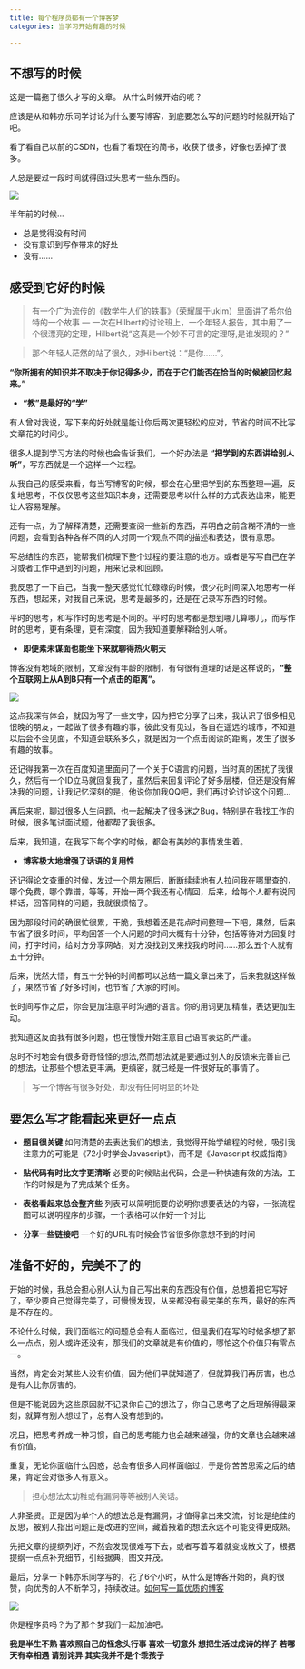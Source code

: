 ```yaml
---
title: 每个程序员都有一个博客梦
categories: 当学习开始有趣的时候

---
```




## **不想写的时候**
这是一篇拖了很久才写的文章。
从什么时候开始的呢？

应该是从和韩亦乐同学讨论为什么要写博客，到底要怎么写的问题的时候就开始了吧。

看了看自己以前的CSDN，也看了看现在的简书，收获了很多，好像也丢掉了很多。

人总是要过一段时间就得回过头思考一些东西的。

![](http://upload-images.jianshu.io/upload_images/2190281-b861864b3c48d4ac.jpeg?imageMogr2/auto-orient/strip%7CimageView2/2/w/1240)



半年前的时候...
* 总是觉得没有时间
* 没有意识到写作带来的好处
* 没有......

## 感受到它好的时候
>有一个广为流传的《数学牛人们的轶事》（荣耀属于ukim）里面讲了希尔伯特的一个故事 — 一次在Hilbert的讨论班上，一个年轻人报告，其中用了一个很漂亮的定理，Hilbert说“这真是一个妙不可言的定理呀,是谁发现的？”

>那个年轻人茫然的站了很久，对Hilbert说：“是你……”。

**“你所拥有的知识并不取决于你记得多少，而在于它们能否在恰当的时候被回忆起来。”**

* **“教”是最好的“学”**

有人曾对我说，写下来的好处就是能让你后两次更轻松的应对，节省的时间不比写文章花的时间少。

很多人提到学习方法的时候也会告诉我们，一个好办法是 **“把学到的东西讲给别人听”**，写东西就是一个这样一个过程。

从我自己的感受来看，每当写博客的时候，都会在心里把学到的东西整理一遍，反复地思考，不仅仅思考这些知识本身，还需要思考以什么样的方式表达出来，能更让人容易理解。

还有一点，为了解释清楚，还需要查阅一些新的东西，弄明白之前含糊不清的一些问题，会看到各种各样不同的人对同一个观点不同的描述和表达，很有意思。

写总结性的东西，能帮我们梳理下整个过程的要注意的地方。或者是写写自己在学习或者工作中遇到的问题，用来记录和回顾。

我反思了一下自己，当我一整天感觉忙忙碌碌的时候，很少花时间深入地思考一样东西，想起来，对我自己来说，思考是最多的，还是在记录写东西的时候。

平时的思考，和写作时的思考是不同的。平时的思考都是想到哪儿算哪儿，而写作时的思考，更有条理，更有深度，因为我知道要解释给别人听。

* **即便素未谋面也能坐下来就聊得热火朝天**

博客没有地域的限制，文章没有年龄的限制，有句很有道理的话是这样说的，**“整个互联网上从A到B只有一个点击的距离”。**

![](http://upload-images.jianshu.io/upload_images/2190281-0678453edcc6aeca.jpg?imageMogr2/auto-orient/strip%7CimageView2/2/w/1240)


这点我深有体会，就因为写了一些文字，因为把它分享了出来，我认识了很多相见恨晚的朋友，一起做了很多有趣的事，彼此没有见过，各自在遥远的城市，不知道以后会不会见面，不知道会联系多久，就是因为一个点击阅读的距离，发生了很多有趣的故事。

还记得我第一次在百度知道里面问了一个关于C语言的问题，当时真的困扰了我很久，然后有一个ID立马就回复我了，虽然后来回复评论了好多层楼，但还是没有解决我的问题，让我记忆深刻的是，他说你加我QQ吧，我们再讨论讨论这个问题...

再后来呢，聊过很多人生问题，也一起解决了很多迷之Bug，特别是在我找工作的时候，很多笔试面试题，他都帮了我很多。

后来，我知道，在我写下每个字的时候，都会有美妙的事情发生着。

* **博客极大地增强了话语的复用性**

还记得论文查重的时候，发过一个朋友圈后，断断续续地有人拉问我在哪里查的，哪个免费，哪个靠谱，等等，开始一两个我还有心情回，后来，给每个人都有说同样话，回答同样的问题，我就很烦恼了。

因为那段时间的确很忙很累，干脆，我想着还是花点时间整理一下吧，果然，后来节省了很多时间，平均回答一个人问题的时间大概有十分钟，包括等待对方回复时间，打字时间，给对方分享网站，对方没找到又来找我的时间......那么五个人就有五十分钟。

后来，恍然大悟，有五十分钟的时间都可以总结一篇文章出来了，后来我就这样做了，果然节省了好多时间，也节省了大家的时间。

长时间写作之后，你会更加注意平时沟通的语言。你的用词更加精准，表达更加生动。

我知道这反面我有很多问题，也在慢慢开始注意自己语言表达的严谨。

总时不时地会有很多奇奇怪怪的想法,然而想法就是要通过别人的反馈来完善自己的想法，让那些个想法更丰满，更缜密，就已经是一件很好玩的事情了。

>写一个博客有很多好处，却没有任何明显的坏处

## 要怎么写才能看起来更好一点点
* **题目很关键**
如何清楚的去表达我们的想法，我觉得开始学编程的时候，吸引我注意力的可能是《72小时学会Javascript》，而不是《Javascript 权威指南》

* **贴代码有时比文字更清晰**
必要的时候贴出代码，会是一种快速有效的方法，工作的时候是为了完成某个任务。

* **表格看起来总会整齐些**
列表可以简明扼要的说明你想要表达的内容，一张流程图可以说明程序的步骤，一个表格可以作好一个对比

* **分享一些链接吧**
一个好的URL有时候会节省很多你意想不到的时间

## 准备不好的，完美不了的

开始的时候，我总会担心别人认为自己写出来的东西没有价值，总想着把它写好了，至少要自己觉得完美了，可慢慢发现，从来都没有最完美的东西，最好的东西是不存在的。

不论什么时候，我们面临过的问题总会有人面临过，但是我们在写的时候多想了那么一点点，别人或许还没有，那我们的文章就是有价值的，哪怕这个价值只有零点一。

当然，肯定会对某些人没有价值，因为他们早就知道了，但就算我们再厉害，也总是有人比你厉害的。

但是不能说因为这些原因就不记录你自己的想法了，你自己思考了之后理解得最深刻，就算有别人想过了，总有人没有想到的。

况且，把思考养成一种习惯，自己的思考能力也会越来越强，你的文章也会越来越有价值。

重复，无论你面临什么困惑，总会有很多人同样面临过，于是你苦苦思索之后的结果，肯定会对很多人有意义。

>担心想法太幼稚或有漏洞等等被别人笑话。

人非圣贤。正是因为单个人的想法总是有漏洞，才值得拿出来交流，讨论是绝佳的反思，被别人指出问题正是改进的空间，藏着掖着的想法永远不可能变得更成熟。

先把文章的提纲列好，不然会发现很难写下去，或者写着写着就变成散文了，根据提纲一点点补充细节，引经据典，图文并茂。

最后，分享一下韩亦乐同学写的，花了6个小时，从什么是博客开始的，真的很赞，向优秀的人不断学习，持续改进。[如何写一篇优质的博客](http://www.jianshu.com/p/db00bbd94f4a)
 
![](http://upload-images.jianshu.io/upload_images/2190281-80782a516d8996cb.jpg?imageMogr2/auto-orient/strip%7CimageView2/2/w/1240)



你是程序员吗？为了那个梦我们一起加油吧。

**我是半生不熟 喜欢照自己的怪念头行事
喜欢一切意外 想把生活过成诗的样子
若哪天有幸相遇 请别诧异 其实我并不是个乖孩子**